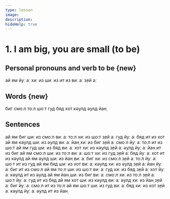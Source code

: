 ```yaml
---
type: lesson
image:
description:
hideHelp: true
---
```


# 1. I am big, you are small (to be)

## Personal pronouns and verb to be {new}

ай ям
йуː аː
хиː из
шиː из
ит из
виː аː
з̣ей аː

## Words {new}

биг
смоːл
тоːл
шоːт
гуд
бяд
хот
кəулд
əулд
йан̣

## Sentences

ай ям биг
шиː из смоːл
виː аː тоːл
хиː из шоːт
з̣ей аː гуд
йуː аː бяд
ит из хот
ай ям кəулд
шиː из əулд
виː аː йан̣
хиː из биг
з̣ей аː смоːл
йуː аː тоːл
ит из шоːт
ай ям гуд
шиː из бяд
виː аː хот
хиː из кəулд
з̣ей аː əулд
йуː аː йан̣
ит из биг
ай ям смоːл
шиː из тоːл
виː аː шоːт
хиː из гуд
з̣ей аː бяд
йуː аː хот
ит из кəулд
ай ям əулд
шиː из йан̣
виː аː биг
хиː из смоːл
з̣ей аː тоːл
йуː аː шоːт
ит из гуд
ай ям бяд
шиː из хот
виː аː кəулд
хиː из əулд
з̣ей аː йан̣
йуː аː биг
ит из смоːл
ай ям тоːл
шиː из шоːт
виː аː гуд
хиː из бяд
з̣ей аː хот
йуː аː кəулд
ит из əулд
ай ям йан̣
шиː из биг
виː аː смоːл
хиː из тоːл
з̣ей аː шоːт
йуː аː гуд
ит из бяд
ай ям хот
шиː из кəулд
виː аː əулд
хиː из йан̣
з̣ей аː биг
йуː аː смоːл
ит из тоːл
ай ям шоːт
шиː из гуд
виː аː бяд
хиː из хот
з̣ей аː кəулд
йуː аː əулд
ит из йан̣

